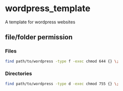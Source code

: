 # wordpress_template

A template for wordpress websites

## file/folder permission

### Files

```sh
find path/to/wordpress -type f -exec chmod 644 {} \;
```

### Directories

```sh
find path/to/wordpress -type d -exec chmod 755 {} \;
```
